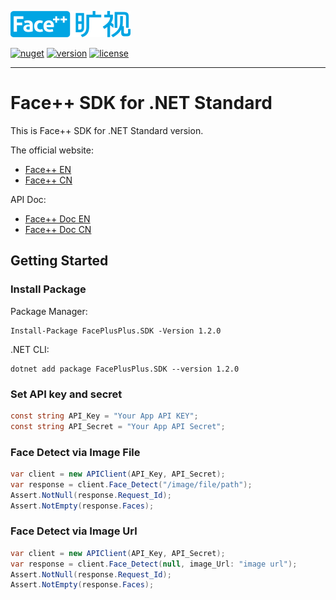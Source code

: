 ![Face++][LOGO]

[![nuget][nuget-badge]][NUGET] [![version][version-badge]][CHANGELOG] [![license][license-badge]][LICENSE]

-----------------------------------------------------------------------------

Face++ SDK for .NET Standard
============================

This is Face++ SDK for .NET Standard version.

The official website: 
* [Face++ EN](https://www.faceplusplus.com/)
* [Face++ CN](https://www.faceplusplus.com.cn/)


API Doc: 
* [Face++ Doc EN](https://console.faceplusplus.com/documents/7079083)
* [Face++ Doc CN](https://console.faceplusplus.com.cn/documents/5671787)


## Getting Started

### Install Package

Package Manager:

    Install-Package FacePlusPlus.SDK -Version 1.2.0

.NET CLI:

    dotnet add package FacePlusPlus.SDK --version 1.2.0

### Set API key and secret

```csharp
const string API_Key = "Your App API KEY";
const string API_Secret = "Your App API Secret";
```

### Face Detect via Image File

```csharp
var client = new APIClient(API_Key, API_Secret);
var response = client.Face_Detect("/image/file/path");
Assert.NotNull(response.Request_Id);
Assert.NotEmpty(response.Faces);
```

### Face Detect via Image Url

```csharp
var client = new APIClient(API_Key, API_Secret);
var response = client.Face_Detect(null, image_Url: "image url");
Assert.NotNull(response.Request_Id);
Assert.NotEmpty(response.Faces);
```

[LOGO]: ./logo.png
[CHANGELOG]: ./CHANGELOG.md
[LICENSE]: ./LICENSE
[NUGET]: https://www.nuget.org/packages/FacePlusPlus.SDK
[nuget-badge]: https://img.shields.io/badge/nuget-1.2.0-blue.svg
[version-badge]: https://img.shields.io/badge/version-1.2.0-blue.svg
[license-badge]: https://img.shields.io/badge/license-MIT-blue.svg
